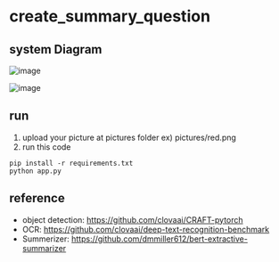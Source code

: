 # create_summary_question

## system Diagram

![image](https://user-images.githubusercontent.com/66936060/174516588-21886ad2-54dd-4018-8fb6-af54fef54740.png)

![image](https://user-images.githubusercontent.com/66936060/174516616-8093a721-6f39-419f-8204-7b65062477ff.png)

## run
1) upload your picture at pictures folder
ex) pictures/red.png
2) run this code
~~~
pip install -r requirements.txt
python app.py
~~~

## reference
- object detection: https://github.com/clovaai/CRAFT-pytorch
- OCR: https://github.com/clovaai/deep-text-recognition-benchmark
- Summerizer: https://github.com/dmmiller612/bert-extractive-summarizer
